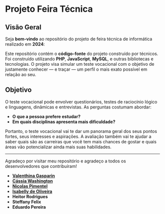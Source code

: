 # **Projeto Feira Técnica**

## **Visão Geral**

Seja **bem-vindo** ao repositório do projeto de feira técnica de informática realizado em **2024**:

Este repositório contém o **código-fonte** do projeto construído por técnicos. Foi construído utilizando **PHP**, **JavaScript**, **MySQL**, e outras bibliotecas e tecnologias. O projeto visa simular um teste vocacional com o objetivo de justamente conhecer — e traçar — um perfil o mais exato possível em relação ao seu.

## **Objetivo**

O teste vocacional pode envolver questionários, testes de raciocínio lógico e linguagens, dinâmicas e entrevistas. As perguntas costumam abordar:
- **O que a pessoa prefere estudar?**
- **Em quais disciplinas apresenta mais dificuldade?**

Portanto, o teste vocacional vai te dar um panorama geral dos seus pontos fortes, seus interesses e aspirações. A avaliação também vai te ajudar a saber quais são as carreiras que você tem mais chances de gostar e quais áreas vão potencializar ainda mais suas habilidades.

---

Agradeço por visitar meu repositório e agradeço a todos os desenvolvedores que contribuíram!
- [**Valenthina Gasparin**](https://www.linkedin.com/in/valenthina-gasparin-8519492b1/)
- [**Cássia Washington**](https://www.linkedin.com/in/cassia-d-89b447307/)
- [**Nicolas Pimentel**](https://www.linkedin.com/in/nicolas-lorena-pimentel-56371b2ab/)
- [**Isabelly de Oliveira**](https://www.linkedin.com/in/isabelly-oliveira-b583742a6/)
- **Heitor Rodrigues**
- **Steffany Felix**
- **Eduardo Pereira**
